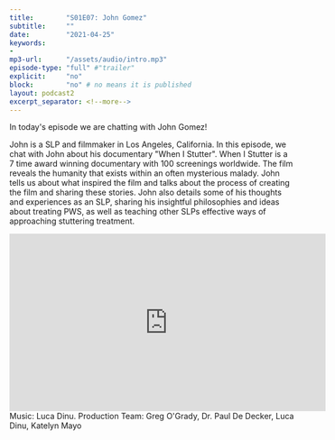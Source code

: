 ```yaml
---
title:        "S01E07: John Gomez"
subtitle:     ""
date:         "2021-04-25"
keywords:
-
mp3-url:      "/assets/audio/intro.mp3"
episode-type: "full" #"trailer"
explicit:     "no"
block:        "no" # no means it is published
layout: podcast2
excerpt_separator: <!--more-->
---
```

In today's episode we are chatting with John Gomez!

John is a SLP and filmmaker in Los Angeles, California. In this episode, we chat with John about his documentary "When I Stutter". When I Stutter is a 7 time award winning documentary with 100 screenings worldwide. The film reveals the humanity that exists within an often mysterious malady.  John tells us about what inspired the film and talks about the process of creating the film and sharing these stories. John also details some of his thoughts and experiences as an SLP, sharing his insightful philosophies and ideas about treating PWS, as well as teaching other SLPs effective ways of approaching stuttering treatment.
<!--more-->
<iframe width="560" height="315" src="https://www.youtube.com/embed/HitPLxHtcSw" title="YouTube video player" frameborder="0" allow="accelerometer; autoplay; clipboard-write; encrypted-media; gyroscope; picture-in-picture" allowfullscreen></iframe>
<!--more-->
Music: Luca Dinu.
<!--more-->
Production Team: Greg O'Grady, Dr. Paul De Decker, Luca Dinu, Katelyn Mayo
